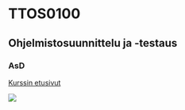 # TTOS0100
## Ohjelmistosuunnittelu ja -testaus
### AsD ###
[Kurssin etusivut](https://github.com/JAMK-IT/TTOS0100-Ohjelmistosuunnittelu-ja-testaus/wiki)

![](https://s-media-cache-ak0.pinimg.com/236x/5c/ac/93/5cac93a1efd79e2b7053d6afe9cd7cb6.jpg)
